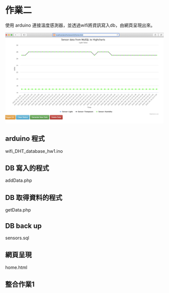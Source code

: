 # 作業二
使用 arduino 連接溫度感測器，並透過wifi將資訊寫入db，由網頁呈現出來。


![Alt text](/homework2/1.png?raw=true "Optional Title")

## arduino 程式
wifi_DHT_database_hw1.ino
 
## DB 寫入的程式
addData.php
   
## DB 取得資料的程式
getData.php

## DB back up
sensors.sql

## 網頁呈現
home.html

## 整合作業1
 
